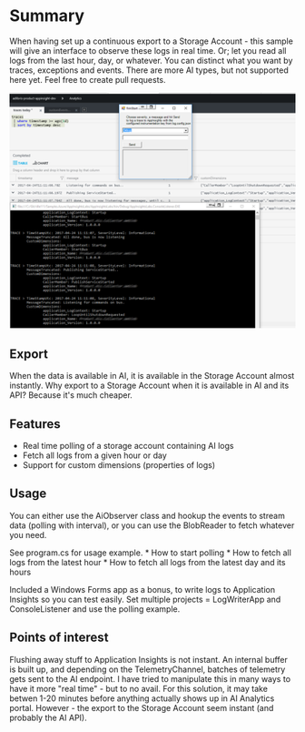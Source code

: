 ﻿# Summary
When having set up a continuous export to a Storage Account - this sample will give an interface to observe these logs in real time.
Or; let you read all logs from the last hour, day, or whatever.
You can distinct what you want by traces, exceptions and events. There are more AI types, but not supported here yet. Feel free to create
pull requests.

![Image](azurelogdumper.png)

## Export
When the data is available in AI, it is available in the Storage Account almost instantly.
Why export to a Storage Account when it is available in AI and its API? Because it's much cheaper.

## Features
* Real time polling of a storage account containing AI logs
* Fetch all logs from a given hour or day
* Support for custom dimensions (properties of logs)

## Usage
You can either use the AiObserver class and hookup the events to stream data (polling with interval),
or you can use the BlobReader to fetch whatever you need.

See program.cs  for usage example.
	* How to start polling
	* How to fetch all logs from the latest hour
	* How to fetch all logs from the latest day and its hours

Included a Windows Forms app as a bonus, to write logs to Application Insights so you can test easily.
Set multiple projects = LogWriterApp and ConsoleListener and use the polling example.

## Points of interest
Flushing away stuff to Application Insights is not instant. An internal buffer is built up, and depending on
the TelemetryChannel, batches of telemetry gets sent to the AI endpoint. I have tried to manipulate this
in many ways to have it more "real time" - but to no avail. For this solution, it may take betwen 1-20 minutes before
anything actually shows up in AI Analytics portal.
However - the export to the Storage Account seem instant (and probably the AI API).